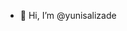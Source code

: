 - 👋 Hi, I’m @yunisalizade

<!---
yuniszd/yuniszd is a ✨ special ✨ repository because its `README.md` (this file) appears on your GitHub profile.
You can click the Preview link to take a look at your changes.
--->
